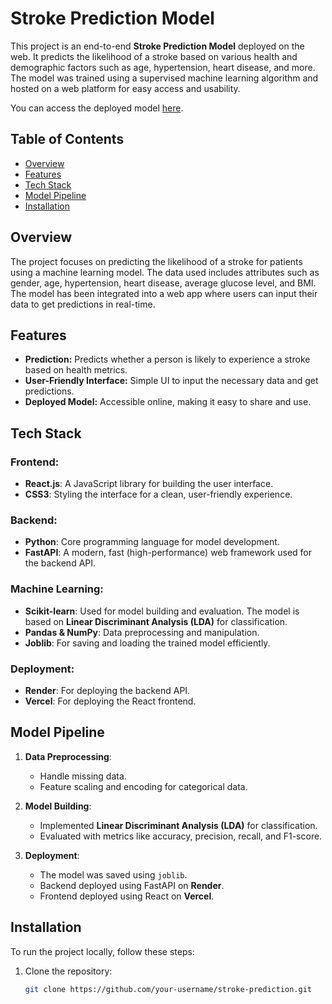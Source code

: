 # Stroke Prediction Model

This project is an end-to-end **Stroke Prediction Model** deployed on the web. It predicts the likelihood of a stroke based on various health and demographic factors such as age, hypertension, heart disease, and more. The model was trained using a supervised machine learning algorithm and hosted on a web platform for easy access and usability.

You can access the deployed model [here](https://stroke-prediction.vercel.app/).

## Table of Contents
- [Overview](#overview)
- [Features](#features)
- [Tech Stack](#tech-stack)
- [Model Pipeline](#model-pipeline)
- [Installation](#installation)

## Overview
The project focuses on predicting the likelihood of a stroke for patients using a machine learning model. The data used includes attributes such as gender, age, hypertension, heart disease, average glucose level, and BMI. The model has been integrated into a web app where users can input their data to get predictions in real-time.

## Features
- **Prediction:** Predicts whether a person is likely to experience a stroke based on health metrics.
- **User-Friendly Interface:** Simple UI to input the necessary data and get predictions.
- **Deployed Model:** Accessible online, making it easy to share and use.

## Tech Stack
### Frontend:
- **React.js**: A JavaScript library for building the user interface.
- **CSS3**: Styling the interface for a clean, user-friendly experience.

### Backend:
- **Python**: Core programming language for model development.
- **FastAPI**: A modern, fast (high-performance) web framework used for the backend API.

### Machine Learning:
- **Scikit-learn**: Used for model building and evaluation. The model is based on **Linear Discriminant Analysis (LDA)** for classification.
- **Pandas & NumPy**: Data preprocessing and manipulation.
- **Joblib**: For saving and loading the trained model efficiently.

### Deployment:
- **Render**: For deploying the backend API.
- **Vercel**: For deploying the React frontend.

## Model Pipeline
1. **Data Preprocessing**:
   - Handle missing data.
   - Feature scaling and encoding for categorical data.
   
2. **Model Building**:
   - Implemented **Linear Discriminant Analysis (LDA)** for classification.
   - Evaluated with metrics like accuracy, precision, recall, and F1-score.
   
3. **Deployment**:
   - The model was saved using `joblib`.
   - Backend deployed using FastAPI on **Render**.
   - Frontend deployed using React on **Vercel**.

## Installation
To run the project locally, follow these steps:

1. Clone the repository:
   ```bash
   git clone https://github.com/your-username/stroke-prediction.git
